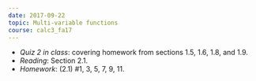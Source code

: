 ```yaml
---
date: 2017-09-22
topic: Multi-variable functions
course: calc3_fa17
---
```


- *Quiz 2 in class*: covering homework from sections 1.5, 1.6, 1.8, and 1.9.
- *Reading*: Section 2.1.
- *Homework*: (2.1) #1, 3, 5, 7, 9, 11.

